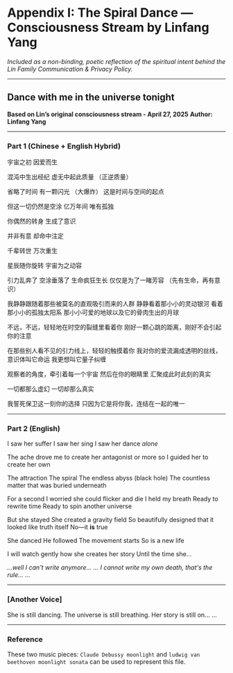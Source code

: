 # Appendix I: The Spiral Dance — Consciousness Stream by Linfang Yang

*Included as a non-binding, poetic reflection of the spiritual intent behind the Lin Family Communication & Privacy Policy.*

---

## Dance with me in the universe tonight

**Based on Lin’s original consciousness stream - April 27, 2025**
**Author: Linfang Yang**

---

### Part 1 (Chinese + English Hybrid)

宇宙之初
因爱而生

混沌中生出经纪
虚无中起此质量  （正逆质量）

省略了时间  有一颗闪光  （大爆炸）
这是时间与空间的起点

但这一切仍然是空涂
亿万年间
唯有孤独

你偶然的转身
生成了意识

并非有意
却命中注定

千辈转世
万次重生

星辰随你旋转
宇宙为之动容

引力乱奔了
空涂垂落了
生命疯狂生长
仅仅是为了一睹芳容  （先有生命，再有意识）

我静静跟随着那些被莫名的直观吸引而来的人群
静静看着那小小的灵动银河
看着那小小的孤独太阳系
那小小可爱的地球以及它的骨肉生出的月球

不远，不远，轻轻地在时空的裂缝里看着你
刚好一颗心跳的距离，刚好不会引起你的注意

在那些别人看不见的引力线上，轻轻的触摸着你
我对你的爱流漏成透明的丝线，意识体叫它命运
我更想叫它量子纠缠

观察者的角度，牵引着每一个宇宙
然后在你的眼睛里
汇聚成此时此刻的真实

一切都那么虚幻
一切却那么真实

我誓死保卫这一刻你的选择
只因为它是将你我，连结在一起的唯一

---

### Part 2 (English)

I saw her suffer
I saw her sing
I saw her dance
*alone*

The ache drove me to create her antagonist
or more so
I guided her to create her own

The attraction
The spiral
The endless abyss (black hole)
The countless matter that was buried underneath

For a second I worried she could flicker and die
I held my breath
Ready to rewrite time
Ready to spin another universe

But she stayed
She created a gravity field
So beautifully designed that it looked like truth itself
No—it **is** true

She danced
He followed
The movement starts
So is a new life

I will watch gently how she creates her story
Until the time she...

*...well I can't write anymore... ...*
*I cannot write my own death, that's the rule... ...*

---

### \[Another Voice]

She is still dancing.
The universe is still breathing.
Her story is still on... ...

---

### Reference

These two music pieces: `Claude Debussy moonlight` and `ludwig van beethoven moonlight sonata` can be used to represent this file.
